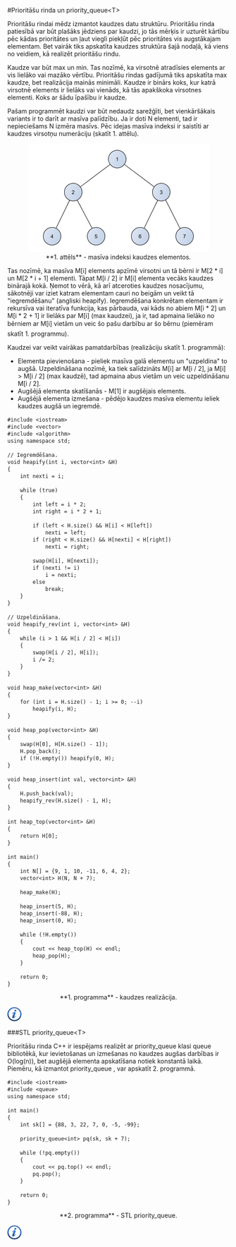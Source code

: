#Prioritāšu rinda un priority_queue&lt;T&gt;

Prioritāšu rindai mēdz izmantot kaudzes datu struktūru. Prioritāšu rinda patiesībā var būt plašāks jēdziens par kaudzi, jo tās mērķis ir uzturēt kārtību pēc kādas prioritātes un ļaut viegli piekļūt pēc prioritātes vis augstākajam elementam. Bet vairāk tiks apskatīta kaudzes struktūra šajā nodaļā, kā viens no veidiem, kā realizēt prioritāšu rindu.

Kaudze var būt max un min. Tas nozīmē, ka virsotnē atradīsies elements ar vis lielāko vai mazāko vērtību. Prioritāšu rindas gadījumā tiks apskatīta max kaudze, bet realizācija mainās minimāli. Kaudze ir binārs koks, kur katrā virsotnē elements ir lielāks vai vienāds, kā tās apakškoka virsotnes elementi. Koks ar šādu īpašību ir kaudze. 

Pašam programmēt kaudzi var būt nedaudz sarežģīti, bet vienkāršākais variants ir to darīt ar masīva palīdzību. Ja ir doti N elementi, tad ir nepieciešams N izmēra masīvs. Pēc idejas masīva indeksi ir saistīti ar kaudzes virsotņu numerāciju (skatīt 1. attēlu).

<center><img alt="Kaudze" src="/media/theory/heap.png" /></center>

<center>**1. attēls** - masīva indeksi kaudzes elementos.</center>

Tas nozīmē, ka masīva M[i] elements apzīmē virsotni un tā bērni ir M[2 * i] un M[2 * i + 1] elementi. Tāpat M[i / 2] ir M[i] elementa vecāks kaudzes binārajā kokā. Ņemot to vērā, kā arī atceroties kaudzes nosacījumu, sākotnēji var iziet katram elementam cauri no beigām un veikt tā "iegremdēšanu" (angliski heapify). Iegremdēšana konkrētam elementam ir rekursīva vai iteratīva funkcija, kas pārbauda, vai kāds no abiem M[i * 2] un M[i * 2 + 1] ir lielāks par M[i] (max kaudzei), ja ir, tad apmaina lielāko no bērniem ar M[i] vietām un veic šo pašu darbību ar šo bērnu (piemēram skatīt 1. programmu).

Kaudzei var veikt vairākas pamatdarbības (realizāciju skatīt 1. programmā):

- Elementa pievienošana - pieliek masīva galā elementu un "uzpeldina" to augšā. Uzpeldināšana nozīmē, ka tiek salīdzināts M[i] ar M[i / 2], ja M[i] > M[i / 2] (max kaudzē), tad apmaina abus vietām un veic uzpeldināšanu M[i / 2].
- Augšējā elementa skatīšanās - M[1] ir augšējais elements.
- Augšējā elementa izmešana - pēdējo kaudzes masīva elementu ieliek kaudzes augšā un iegremdē.

```
#include <iostream>
#include <vector>
#include <algorithm>
using namespace std;

// Iegremdēšana.
void heapify(int i, vector<int> &H)
{
    int nexti = i;

    while (true)
    {
        int left = i * 2;
        int right = i * 2 + 1;

        if (left < H.size() && H[i] < H[left])
            nexti = left;
        if (right < H.size() && H[nexti] < H[right])
            nexti = right;

        swap(H[i], H[nexti]);
        if (nexti != i)
            i = nexti;
        else
            break;
    }
}

// Uzpeldināšana.
void heapify_rev(int i, vector<int> &H)
{
    while (i > 1 && H[i / 2] < H[i])
    {
        swap(H[i / 2], H[i]);
        i /= 2;
    }
}

void heap_make(vector<int> &H)
{
    for (int i = H.size() - 1; i >= 0; --i)
        heapify(i, H);
}

void heap_pop(vector<int> &H)
{
    swap(H[0], H[H.size() - 1]);
    H.pop_back();
    if (!H.empty()) heapify(0, H);
}

void heap_insert(int val, vector<int> &H)
{
    H.push_back(val);
    heapify_rev(H.size() - 1, H);
}

int heap_top(vector<int> &H)
{
    return H[0];
}

int main()
{
    int N[] = {9, 1, 10, -11, 6, 4, 2};
    vector<int> H(N, N + 7);

    heap_make(H);

    heap_insert(5, H);
    heap_insert(-88, H);
    heap_insert(0, H);

    while (!H.empty())
    {
        cout << heap_top(H) << endl;
        heap_pop(H);
    }

    return 0;
}
```

<center>**1. programma** - kaudzes realizācija.</center>

<a href="http://en.wikipedia.org/wiki/Binary_search_tree" target="_blank">![Vairāk informācija](/media/theory/information.png)</a>

###STL priority_queue&lt;T&gt;

Prioritāšu rinda C++ ir iespējams realizēt ar priority_queue klasi queue bibliotēkā, kur ievietošanas un izmešanas no kaudzes augšas darbības ir O(log(n)), bet augšējā elementa apskatīšana notiek konstantā laikā. Piemēru, kā izmantot priority_queue , var apskatīt 2. programmā.

```
#include <iostream>
#include <queue>
using namespace std;

int main()
{
    int sk[] = {88, 3, 22, 7, 0, -5, -99};

    priority_queue<int> pq(sk, sk + 7);

    while (!pq.empty())
    {
        cout << pq.top() << endl;
        pq.pop();
    }

    return 0;
}
```

<center>**2. programma** - STL priority_queue.</center>

<a href="http://www.cplusplus.com/reference/queue/priority_queue/" target="_blank">![Vairāk informācija](/media/theory/information.png)</a>